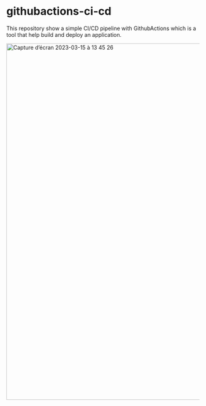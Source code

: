 # githubactions-ci-cd

This repository show a simple CI/CD pipeline with GithubActions which is a tool that help build and deploy an application.


<img width="930" alt="Capture d’écran 2023-03-15 à 13 45 26" src="https://user-images.githubusercontent.com/41185449/225312766-4f54e393-cf85-44fe-a047-6f5bdb88ab0f.png">

